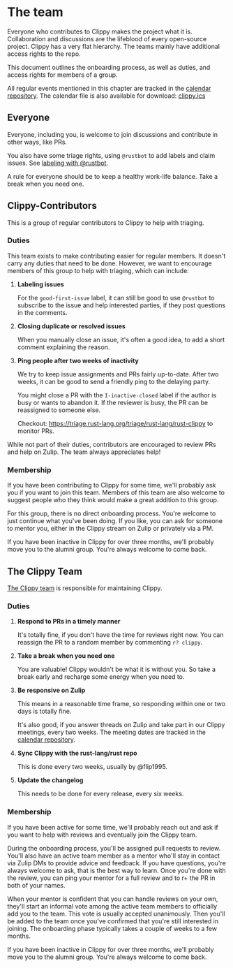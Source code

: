 # The team

Everyone who contributes to Clippy makes the project what it is. Collaboration
and discussions are the lifeblood of every open-source project. Clippy has a
very flat hierarchy. The teams mainly have additional access rights to the repo.

This document outlines the onboarding process, as well as duties, and access
rights for members of a group.

All regular events mentioned in this chapter are tracked in the [calendar repository].
The calendar file is also available for download: [clippy.ics]

## Everyone

Everyone, including you, is welcome to join discussions and contribute in other
ways, like PRs.

You also have some triage rights, using `@rustbot` to add labels and claim
issues. See [labeling with @rustbot].

A rule for everyone should be to keep a healthy work-life balance. Take a break
when you need one.

## Clippy-Contributors

This is a group of regular contributors to Clippy to help with triaging.

### Duties

This team exists to make contributing easier for regular members. It doesn't
carry any duties that need to be done. However, we want to encourage members of
this group to help with triaging, which can include:

1. **Labeling issues**

    For the `good-first-issue` label, it can still be good to use `@rustbot` to
    subscribe to the issue and help interested parties, if they post questions
    in the comments. 

2. **Closing duplicate or resolved issues**

    When you manually close an issue, it's often a good idea, to add a short
    comment explaining the reason.

3. **Ping people after two weeks of inactivity**

    We try to keep issue assignments and PRs fairly up-to-date. After two weeks,
    it can be good to send a friendly ping to the delaying party.

    You might close a PR with the `I-inactive-closed` label if the author is
    busy or wants to abandon it. If the reviewer is busy, the PR can be
    reassigned to someone else.

    Checkout: https://triage.rust-lang.org/triage/rust-lang/rust-clippy to
    monitor PRs.

While not part of their duties, contributors are encouraged to review PRs
and help on Zulip. The team always appreciates help!

### Membership

If you have been contributing to Clippy for some time, we'll probably ask you if
you want to join this team. Members of this team are also welcome to suggest
people who they think would make a great addition to this group.

For this group, there is no direct onboarding process. You're welcome to just
continue what you've been doing. If you like, you can ask for someone to mentor
you, either in the Clippy stream on Zulip or privately via a PM.

If you have been inactive in Clippy for over three months, we'll probably move
you to the alumni group. You're always welcome to come back.

## The Clippy Team

[The Clippy team](https://www.rust-lang.org/governance/teams/dev-tools#team-clippy)
is responsible for maintaining Clippy.

### Duties

1. **Respond to PRs in a timely manner**

    It's totally fine, if you don't have the time for reviews right now.
    You can reassign the PR to a random member by commenting `r? clippy`.

2. **Take a break when you need one**

    You are valuable! Clippy wouldn't be what it is without you. So take a break
    early and recharge some energy when you need to.

3. **Be responsive on Zulip**

    This means in a reasonable time frame, so responding within one or two days
    is totally fine.

    It's also good, if you answer threads on Zulip and take part in our Clippy
    meetings, every two weeks. The meeting dates are tracked in the [calendar repository].
    

4. **Sync Clippy with the rust-lang/rust repo**

    This is done every two weeks, usually by @flip1995.

5. **Update the changelog**

    This needs to be done for every release, every six weeks.

### Membership

If you have been active for some time, we'll probably reach out and ask
if you want to help with reviews and eventually join the Clippy team.

During the onboarding process, you'll be assigned pull requests to review.
You'll also have an active team member as a mentor who'll stay in contact via
Zulip DMs to provide advice and feedback. If you have questions, you're always
welcome to ask, that is the best way to learn. Once you're done with the review,
you can ping your mentor for a full review and to r+ the PR in both of your names.

When your mentor is confident that you can handle reviews on your own, they'll
start an informal vote among the active team members to officially add you to
the team. This vote is usually accepted unanimously. Then you'll be added to
the team once you've confirmed that you're still interested in joining. The
onboarding phase typically takes a couple of weeks to a few months.

If you have been inactive in Clippy for over three months, we'll probably move
you to the alumni group. You're always welcome to come back.

[calendar repository]: https://github.com/rust-lang/calendar/blob/main/clippy.toml
[clippy.ics]: https://rust-lang.github.io/calendar/clippy.ics
[labeling with @rustbot]: https://forge.rust-lang.org/triagebot/labeling.html
